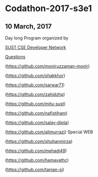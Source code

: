 # Codathon-2017-s3e1
## 10 March, 2017
Day long Program organized by

[SUST CSE Developer Network](http://scdnlab.com/)

[Questions](http://scdnlab.com/codathon/)

(https://github.com/moniruzzaman-monir)


(https://github.com/shakkhor)

(https://github.com/sarwar71)

(https://github.com/zahidzhp)

(https://github.com/mitu-sust)

(https://github.com/nafistiham)

(https://github.com/salay-dipta)

(https://github.com/alimurrazi)  Special WEB 

(https://github.com/shuhanmirza)

(https://github.com/mehadi49)

(https://github.com/hamayathc)

(https://github.com/tanjan-sj)

